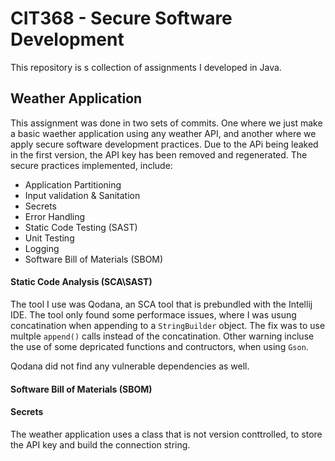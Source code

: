 # CIT368 - Secure Software Development

This repository is s collection of assignments I developed in Java. 


## Weather Application

This assignment was done in two sets of commits. One where we just make a basic waether application using any weather API, and another where we apply secure software development practices. Due to the APi being leaked in the first version, the API key has been removed and regenerated. The secure practices implemented, include:
 - Application Partitioning
 - Input validation & Sanitation
 - Secrets
 - Error Handling
 - Static Code Testing (SAST)
 - Unit Testing
 - Logging
 - Software Bill of Materials (SBOM)

#### Static Code Analysis (SCA\SAST)

The tool I use was Qodana, an SCA tool that is prebundled with the Intellij IDE. The tool only found some performace issues, where I was usung concatination when appending to a `StringBuilder` object. The fix was to use multple `append()` calls instead of the concatination. Other warning incluse the use of some depricated functions and contructors, when using `Gson`. 

Qodana did not find any vulnerable dependencies as well. 

#### Software Bill of Materials (SBOM)

#### Secrets

The weather application uses a class that is not version conttrolled, to store the API key and build the connection string. 
